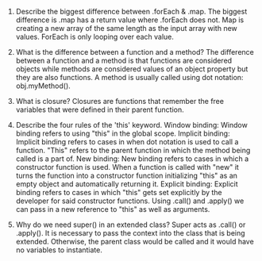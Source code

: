 1. Describe the biggest difference between .forEach & .map.
The biggest difference is .map has a return value where .forEach does not. Map is creating a new array of the same length as the input array with new values. ForEach is only looping over each value.

2. What is the difference between a function and a method?
The difference between a function and a method is that functions are considered objects while methods are considered values of an object property but they are also functions. A method is usually called using dot notation: obj.myMethod().

3. What is closure?
Closures are functions that remember the free variables that were defined in their parent function.

4. Describe the four rules of the 'this' keyword.
Window binding: Window binding refers to using "this" in the global scope.
Implicit binding: Implicit binding refers to cases in when dot notation is used to call a function. "This" refers to the parent function in which the method being called is a part of.
New binding: New binding refers to cases in which a constructor function is used. When a function is called with "new" it turns the function into a constructor function initializing "this" as an empty object and automatically returning it.
Explicit binding: Explicit binding refers to cases in which "this" gets set explicitly by the developer for said constructor functions. Using .call() and .apply() we can pass in a new reference to "this" as well as arguments.

5. Why do we need super() in an extended class?
Super acts as .call() or .apply(). It is necessary to pass the context into the class that is being extended. Otherwise, the parent class would be called and it would have no variables to instantiate.